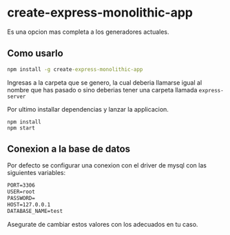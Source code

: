 # create-express-monolithic-app

Es una opcion mas completa a los generadores actuales. 


## Como usarlo

```cmd
npm install -g create-express-monolithic-app
```

Ingresas a la carpeta que se genero, la cual deberia llamarse igual al nombre que has pasado o sino deberias tener una carpeta llamada `express-server`

Por ultimo installar dependencias y lanzar la applicacion.

```
npm install
npm start
```

## Conexion a la base de datos
Por defecto se configurar una conexion con el driver de mysql con las siguientes variables:
```md
PORT=3306
USER=root
PASSWORD=
HOST=127.0.0.1
DATABASE_NAME=test
```
Asegurate de cambiar estos valores con los adecuados en tu caso.



